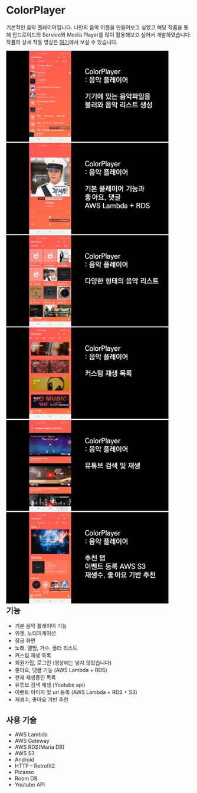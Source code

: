 # ColorPlayer
기본적인 음악 플레이어입니다. 나만의 음악 어플을 만들어보고 싶었고 해당 작품을 통해 안드로이드의 Service와 Media Player를 많이 활용해보고 싶어서 개발하였습니다. 작품의 상세 작동 영상은 [여기]()에서 보실 수 있습니다.  
<div style="float:left;">
  <img src="https://github.com/agopwns/ColorPlayer/blob/master/images/1playList.jpg" alt="Your image title" width="440"/> 
  <img src="https://github.com/agopwns/ColorPlayer/blob/master/images/2player.jpg" alt="Your image title" width="440"/>
  <img src="https://github.com/agopwns/ColorPlayer/blob/master/images/3album.jpg" alt="Your image title" width="440"/>
  <img src="https://github.com/agopwns/ColorPlayer/blob/master/images/4customList.jpg" alt="Your image title" width="440"/>
  <img src="https://github.com/agopwns/ColorPlayer/blob/master/images/5yotubePlay.jpg" alt="Your image title" width="440"/>
  <img src="https://github.com/agopwns/ColorPlayer/blob/master/images/6eventPage.jpg" alt="Your image title" width="440"/>
</div>

## 기능
  - 기본 음악 플레이어 기능
  - 위젯, 노티피케이션
  - 잠금 화면
  - 노래, 앨범, 가수, 폴더 리스트
  - 커스텀 재생 목록
  - 회원가입, 로그인 (영상에는 넣지 않았습니다)
  - 좋아요, 댓글 기능 (AWS Lambda + RDS)
  - 현재 재생중인 목록
  - 유튜브 검색 재생 (Youtube api)
  - 이벤트 이미지 및 url 등록 (AWS Lambda + RDS + S3)
  - 재생수, 좋아요 기반 추천

## 사용 기술
  - AWS Lambda
  - AWS Gateway
  - AWS RDS(Maria DB)
  - AWS S3
  - Android
  - HTTP - Retrofit2
  - Picasso
  - Room DB
  - Youtube API


